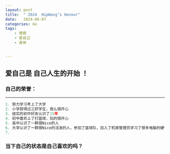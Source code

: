 ```yaml
---
layout: post
title:  " 2024  HipWang’s Honour"
date:   2024-06-07 
categories: Go
tags:
    - 情商
    - 爱自己
    - 身体

    
---
```

<h2> 爱自己是 自己人生的开始 ！  </h2>


### 自己的荣誉：
	
---
```python
1. 努力学习考上了大学
2. 小学获得过三好学生，我么很开心
3. 结实的初中好友认识了15年
4. 初中喜欢上了打篮球，玩的很开心
5. 高中认识了一群很Nice的人
6. 大学认识了一群很Nice的活泼的人，参加了篮球队，加入了机房管理员学习了很多电脑的硬件知识
7. 

```



<h3> 当下自己的状态是自己喜欢的吗？</h3>



